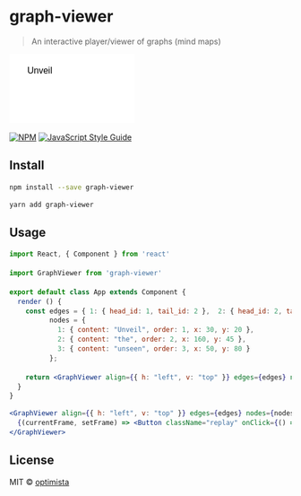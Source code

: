 # graph-viewer

> An interactive player/viewer of graphs (mind maps)

![Alt Text](graph-viewer.gif)

[![NPM](https://img.shields.io/npm/v/graph-viewer.svg)](https://www.npmjs.com/package/graph-viewer) [![JavaScript Style Guide](https://img.shields.io/badge/code_style-standard-brightgreen.svg)](https://standardjs.com)

## Install

```bash
npm install --save graph-viewer
```

```bash
yarn add graph-viewer
```


## Usage

```jsx
import React, { Component } from 'react'

import GraphViewer from 'graph-viewer'

export default class App extends Component {
  render () {    
    const edges = { 1: { head_id: 1, tail_id: 2 },  2: { head_id: 2, tail_id: 3 } },
          nodes = {
            1: { content: "Unveil", order: 1, x: 30, y: 20 },
            2: { content: "the", order: 2, x: 160, y: 45 },
            3: { content: "unseen", order: 3, x: 50, y: 80 }
          };

    return <GraphViewer align={{ h: "left", v: "top" }} edges={edges} nodes={nodes} />    
  }
}
```

```jsx
<GraphViewer align={{ h: "left", v: "top" }} edges={edges} nodes={nodes}>
  {(currentFrame, setFrame) => <Button className="replay" onClick={() => setFrame(0)} />}
</GraphViewer>
```

## License

MIT © [optimista](https://github.com/optimista)
